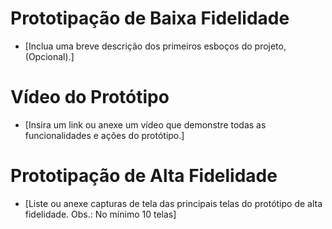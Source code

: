# Prototipação de Baixa Fidelidade
- [Inclua uma breve descrição dos primeiros esboços do projeto, (Opcional).]

# Vídeo do Protótipo
- [Insira um link ou anexe um vídeo que demonstre todas as funcionalidades e ações do protótipo.]

# Prototipação de Alta Fidelidade
- [Liste ou anexe capturas de tela das principais telas do protótipo de alta fidelidade. Obs.: No mínimo 10 telas]
